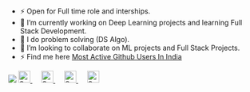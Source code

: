 <!--
**sarimurrab/sarimurrab** is a ✨ _special_ ✨ repository because its `README.md` (this file) appears on your GitHub profile.
-->
- ⚡  Open for Full time role and interships.
- 🔭 I’m currently working on Deep Learning projects and learning Full Stack Development.
- 🌱 I do problem solving (DS Algo).
- 👯 I’m looking to collaborate on ML projects and Full Stack Projects.
- ⚡ Find me here [Most Active Github Users In India](https://commits.top/india.html)<br>
<img src="https://github-readme-stats.vercel.app/api?username=sarimurrab&layout=compact&show_icons=true&theme=Gradient"/>

<a href="https://www.linkedin.com/in/chaudhary-sarimurrab/">
    <img  alt="Sumanjay LinkedIN" width="24px" src="https://cdn.jsdelivr.net/npm/simple-icons@v3/icons/linkedin.svg" />
  </a> &emsp;
  <a href="https://twitter.com/sarimurrab">
    <img  alt="Sumanjay Twitter" width="24px" src="https://cdn.jsdelivr.net/npm/simple-icons@3.2.0/icons/twitter.svg" />
  </a> &emsp;
  <a href="https://www.instagram.com/sarimchaudhary5/">
    <img  alt="Sumanjay Instagram" width="24px" src="https://cdn.jsdelivr.net/npm/simple-icons@3.2.0/icons/instagram.svg" />
  </a> &emsp;
    <a href="https://mail.google.com/mail/?view=cm&fs=1&tf=1&to=sarimurrab2@gmail.com">
    <img  alt="Sumanjay Instagram" width="24px" src="https://cdn.jsdelivr.net/npm/simple-icons@3.2.0/icons/gmail.svg" />
  </a>










